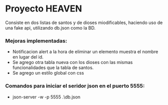 # Proyecto HEAVEN

Consiste en dos listas de santos y de dioses miodificables, haciendo uso de una fake api, utilizando db.json como la BD.

### Mejoras implementadas:
- Notificacion alert a la hora de eliminar un elemento muestra el nombre en lugar del id.
- Se agrego otra tabla nueva con los dioses con las mismas funcionalidades que la tabla de santos.
- Se agrego un estilo global con css

### Comandos para iniciar el seridor json en el puerto 5555:

- json-server -w -p 5555 .\db.json